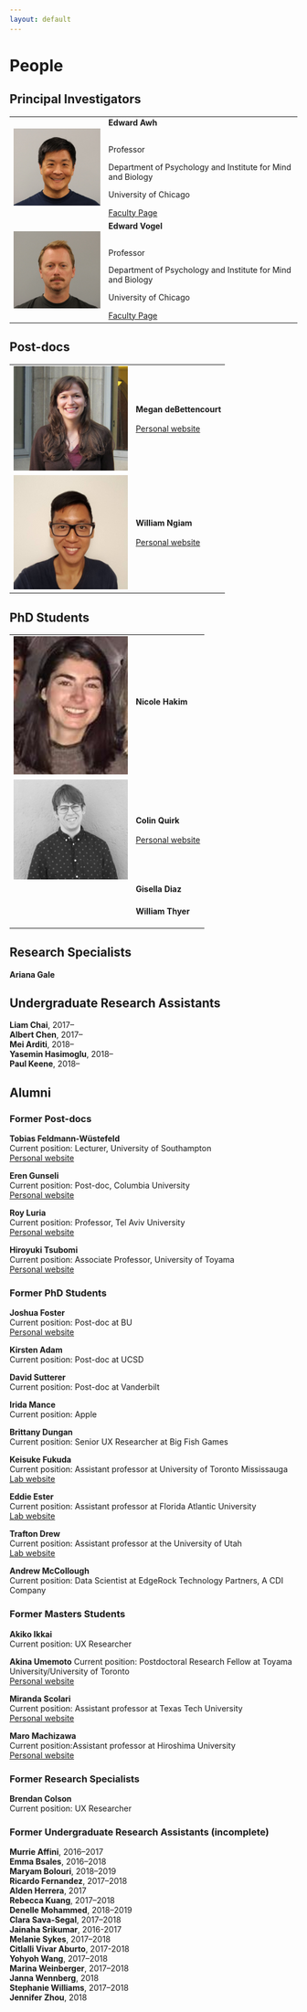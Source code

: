 ```yaml
---
layout: default
---
```


# People

## Principal Investigators

<table>
  <tr>
  <td>
    <img src="/files/images/awh.jpg" style="width:200px"/>
  </td>
  <td>
    <strong>Edward Awh</strong><br><br>
    <span style='line-height:1.2em'>
      <p>Professor</p>
      <p>Department of Psychology and Institute for Mind and Biology</p>
      <p>University of Chicago</p>
      <a href='https://imb.uchicago.edu/directory/edward-awh-phd'>Faculty Page</a>
    </span>
  </td>
  </tr>
  <tr>
  <td>
    <img src="/files/images/vogel.jpg" style="width:200px"/>
  </td>
  <td>
    <strong>Edward Vogel</strong><br><br>
    <span style='line-height:1.2em'>
      <p>Professor</p>
      <p>Department of Psychology and Institute for Mind and Biology</p>
      <p>University of Chicago</p>
      <a href='https://imb.uchicago.edu/directory/edward-vogel-phd'>Faculty Page</a>
    </span>
  </td>
  </tr>
</table>

## Post-docs

<table>
  <tr>
  <td>
    <img src="/files/images/debettencourt.jpg" style="width:200px"/>
  </td>
  <td>
    <strong>Megan deBettencourt</strong><br><br>
    <span style='line-height:1.2em'>
      <a href='http://home.uchicago.edu/~debetten/'>Personal website</a>
    </span>
  </td>
  </tr>
  <tr>
  <td>
    <img src="/files/images/ngiam.jpg" style="width:200px"/>
  </td>
  <td>
    <strong>William Ngiam</strong><br><br>
    <span style='line-height:1.2em'>
      <a href='https://williamngiam.github.io/'>Personal website</a>
    </span>
  </td>
  </tr>
</table>

## PhD Students

<table>
  <tr>
  <td>
    <img src="/files/images/hakim.jpg" style="width:200px"/>
  </td>
  <td>
    <strong>Nicole Hakim</strong><br><br>
    <span style='line-height:1.2em'>
    </span>
  </td>
  </tr>
  <tr>
  <td>
    <img src="/files/images/quirk.png" style="width:200px"/>
  </td>
  <td>
    <strong>Colin Quirk</strong><br><br>
    <span style='line-height:1.2em'>
      <a href='http://colinquirk.com/'>Personal website</a>
    </span>
  </td>
  </tr>
  <tr>
  <td>
  </td>
  <td>
    <strong>Gisella Diaz</strong><br><br>
    <span style='line-height:1.2em'>
    </span>
  </td>
  </tr>
    <tr>
  <td>
  </td>
  <td>
    <strong>William Thyer</strong><br><br>
    <span style='line-height:1.2em'>
    </span>
  </td>
  </tr>
</table>

## Research Specialists

**Ariana Gale**

## Undergraduate Research Assistants

**Liam Chai**, 2017–  
**Albert Chen**, 2017–  
**Mei Arditi**, 2018–  
**Yasemin Hasimoglu**, 2018–  
**Paul Keene**, 2018–  

## Alumni

### Former Post-docs

**Tobias Feldmann-Wüstefeld**  
Current position: Lecturer, University of Southampton  
[Personal website](http://feldmann-wuestefeld.de/)

**Eren Gunseli**  
Current position: Post-doc, Columbia University  
[Personal website](https://www.erengunseli.com/)

**Roy Luria**  
Current position: Professor, Tel Aviv University  
[Personal website](http://people.socsci.tau.ac.il/mu/royluria/)

**Hiroyuki Tsubomi**  
Current position: Associate Professor, University of Toyama  
[Personal website](https://sites.google.com/site/htsubomi/)

### Former PhD Students

**Joshua Foster**  
Current position: Post-doc at BU  
[Personal website](https://joshuajfoster.github.io/)

**Kirsten Adam**  
Current position: Post-doc at UCSD

**David Sutterer**  
Current position: Post-doc at Vanderbilt

**Irida Mance**  
Current position: Apple

**Brittany Dungan**  
Current position: Senior UX Researcher at Big Fish Games

**Keisuke Fukuda**  
Current position: Assistant professor at University of Toronto Mississauga  
[Lab website](https://fukudalab.org/)

**Eddie Ester**  
Current position: Assistant professor at Florida Atlantic University  
[Lab website](https://www.esterlabfau.com/)

**Trafton Drew**  
Current position: Assistant professor at the University of Utah  
[Lab website](http://aval.psych.utah.edu/)

**Andrew McCollough**  
Current position: Data Scientist at EdgeRock Technology Partners, A CDI Company

### Former Masters Students

**Akiko Ikkai**  
Current position: UX Researcher

**Akina Umemoto** 
Current position: Postdoctoral Research Fellow at Toyama University/University of Toronto  
[Personal website](https://www.researchgate.net/profile/Akina_Umemoto)

**Miranda Scolari**  
Current position: Assistant professor at Texas Tech University  
[Personal website](https://www.depts.ttu.edu/psy/people/mscolari/)

**Maro Machizawa**  
Current position:Assistant professor at Hiroshima University  
[Personal website](https://sites.google.com/site/maromachizawa/Home)

### Former Research Specialists

**Brendan Colson**  
Current position: UX Researcher

### Former Undergraduate Research Assistants (incomplete)

**Murrie Affini**, 2016–2017  
**Emma Bsales**, 2016–2018  
**Maryam Bolouri**, 2018–2019  
**Ricardo Fernandez**, 2017–2018  
**Alden Herrera**, 2017  
**Rebecca Kuang**, 2017–2018  
**Denelle Mohammed**, 2018–2019  
**Clara Sava-Segal**, 2017–2018  
**Jainaha Srikumar**, 2016-2017  
**Melanie Sykes**, 2017–2018  
**Citlalli Vivar Aburto**, 2017-2018  
**Yohyoh Wang**, 2017–2018  
**Marina Weinberger**, 2017–2018  
**Janna Wennberg**, 2018  
**Stephanie Williams**, 2017–2018  
**Jennifer Zhou**, 2018  
